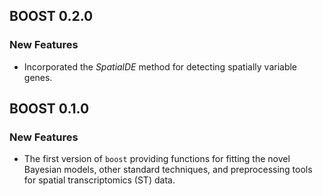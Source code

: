 ## BOOST 0.2.0

### New Features

- Incorporated the *SpatialDE* method for detecting spatially variable genes.

## BOOST 0.1.0

### New Features

- The first version of `boost` providing functions for fitting the novel 
  Bayesian models, other standard techniques, and preprocessing tools for 
  spatial transcriptomics (ST) data. 

